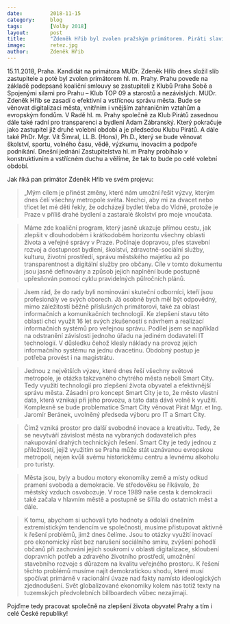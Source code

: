 ```yaml
---
date:         2018-11-15
category:     blog
tags:         [Volby 2018]
layout:       post
title:        "Zdeněk Hřib byl zvolen pražským primátorem. Piráti slaví"
image:        retez.jpg
author:       Zdeněk Hřib
---
```


15.11.2018, Praha. Kandidát na primátora MUDr. Zdeněk Hřib dnes složil slib zastupitele a poté byl zvolen primátorem hl. m. Prahy. Prahu povede na základě podepsané koaliční smlouvy se zastupiteli z Klubů Praha Sobě a Spojenými silami pro Prahu – Klub TOP 09 a starostů a nezávislých. MUDr. Zdeněk Hřib se zasadí o efektivní a vstřícnou správu města. Bude se věnovat digitalizaci města, vnitřním i vnějším zahraničním vztahům a evropským fondům. V Radě hl. m. Prahy společně za Klub Pirátů zasednou dále také radní pro transparenci a bydlení Adam Zábranský. Který pokračuje jako zastupitel již druhé volební období a je předsedou Klubu Pirátů. A dále také PhDr. Mgr. Vít Šimral, LL.B. (Hons), Ph.D., který se bude věnovat školství, sportu, volného času, vědě, výzkumu, inovacím a podpoře podnikání. Dnešní jednání Zastupitelstva hl. m Prahy probíhalo v konstruktivním a vstřícném duchu a věříme, že tak to bude po celé volební období.

Jak říká pan primátor Zdeněk Hřib ve svém projevu: 

> „Mým cílem je přinést změny, které nám umožní řešit výzvy, kterým dnes čelí všechny metropole světa. Nechci, aby mi za dvacet nebo třicet let mé děti řekly, že odcházejí bydlet třeba do Vídně, protože je Praze v příliš drahé bydlení a zastaralé školství pro moje vnoučata.

> Máme zde koaliční program, který jasně ukazuje přímou cestu, jak zlepšit v dlouhodobém i krátkodobém horizontu všechny oblasti života a veřejné správy v Praze. Počínaje dopravou, přes stavební rozvoj a dostupnost bydlení, školství, zdravotně-sociální služby, kulturu, životní prostředí, správu městského majetku až po transparentnost a digitální služby pro občany. Cíle v tomto dokumentu jsou jasně definovány a způsob jejich naplnění bude postupně upřesňován pomocí cyklu pravidelných půlročních plánů.

> Jsem rád, že do rady byli nominováni skuteční odborníci, kteří jsou profesionály ve svých oborech. Já osobně bych měl být odpovědný, mimo záležitostí běžně příslušných primátorovi, také za oblast informačních a komunikačních technologií. Ke zlepšení stavu této oblasti chci využít 16 let svých zkušeností s návrhem a realizací informačních systémů pro veřejnou správu. Podílel jsem se například na odstranění závislosti jednoho úřadu na jediném dodavateli IT technologií. V důsledku čehož klesly náklady na provoz jejich informačního systému na jednu dvacetinu. Obdobný postup je potřeba provést i na magistrátu.

> Jednou z největších výzev, které dnes řeší všechny světové metropole, je otázka takzvaného chytrého města neboli Smart City. Tedy využití technologií pro zlepšení života obyvatel a efektivnější správu města. Zásadní pro koncept Smart City je to, že město vlastní data, která vznikají při jeho provozu, a tato data dává volně k využití. Komplexně se bude problematice Smart City věnovat Pirát Mgr. et Ing. Jaromír Beránek, uvolněný předseda výboru pro IT a Smart City.

> Čímž vzniká prostor pro další svobodné inovace a kreativitu. Tedy, že se nevytváří závislost města na vybraných dodavatelích přes nakupování drahých technických řešení. Smart City je tedy jednou z příležitostí, jejíž využitím se Praha může stát uznávanou evropskou metropolí, nejen kvůli svému historickému centru a levnému alkoholu pro turisty.

> Města jsou, byly a budou motory ekonomiky země a místy odkud pramení svoboda a demokracie. Ve středověku se říkávalo, že městský vzduch osvobozuje. V roce 1989 naše cesta k demokracii také začala v hlavním městě a postupně se šířila do ostatních měst a dále.

> K tomu, abychom si uchovali tyto hodnoty a odolali dnešním extremistickým tendencím ve společnosti, musíme přistupovat aktivně k řešení problémů, jimž dnes čelíme. Jsou to otázky využití inovací pro ekonomický růst bez narušení sociálního smíru, zvýšení pohodlí občanů při zachování jejich soukromí v oblasti digitalizace, skloubení dopravních potřeb a zdravého životního prostředí, umožnění stavebního rozvoje s důrazem na kvalitu veřejného prostoru. K řešení těchto problémů musíme najít demokratickou shodu, které musí spočívat primárně v racionální úvaze nad fakty namísto ideologických zjednodušení. Svět globalizované ekonomiky kolem nás totiž texty na tuzemských předvolebních billboardech vůbec nezajímají.

Pojďme tedy pracovat společně na zlepšení života obyvatel Prahy a tím i celé České republiky!
